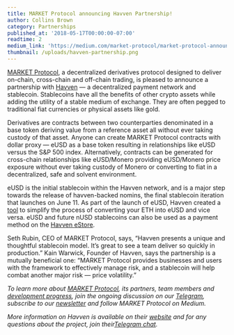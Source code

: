 ```yaml
---
title: MARKET Protocol announcing Havven Partnership!
author: Collins Brown
category: Partnerships
published_at: '2018-05-17T00:00:00-07:00'
readtime: 2
medium_link: 'https://medium.com/market-protocol/market-protocol-announcing-havven-partnership-8e1c8a5c0393'
thumbnail: /uploads/havven-partnership.png
---
```

[MARKET Protocol](http://www.marketprotocol.io/), a decentralized derivatives protocol designed to deliver on-chain, cross-chain and off-chain trading, is pleased to announce a partnership with [Havven](http://www.havven.io/) — a decentralized payment network and stablecoin. Stablecoins have all the benefits of other crypto assets while adding the utility of a stable medium of exchange. They are often pegged to traditional fiat currencies or physical assets like gold.

Derivatives are contracts between two counterparties denominated in a base token deriving value from a reference asset all without ever taking custody of that asset. Anyone can create MARKET Protocol contracts with dollar proxy — eUSD as a base token resulting in relationships like eUSD versus the S&P 500 index. Alternatively, contracts can be generated for cross-chain relationships like eUSD/Monero providing eUSD/Monero price exposure without ever taking custody of Monero or converting to fiat in a decentralized, safe and solvent environment.

eUSD is the initial stablecoin within the Havven network, and is a major step towards the release of havven-backed nomins, the final stablecoin iteration that launches on June 11. As part of the launch of eUSD, Havven created a [tool](https://blog.havven.io/eusd-is-live-3e58cc5c44f9) to simplify the process of converting your ETH into eUSD and vice versa. eUSD and future nUSD stablecoins can also be used as a payment method on the [Havven eStore](https://shop.havven.io/).

Seth Rubin, CEO of MARKET Protocol, says, “Havven presents a unique and thoughtful stablecoin model. It’s great to see a team deliver so quickly in production.” Kain Warwick, Founder of Havven, says the partnership is a mutually beneficial one: “MARKET Protocol provides businesses and users with the framework to effectively manage risk, and a stablecoin will help combat another major risk — price volatility.”

*To learn more about [MARKET Protocol](https://marketprotocol.io/), its partners, team members and [development progress](https://dapp.marketprotocol.io/), join the ongoing discussion on our [Telegram](https://t.me/Market_Protocol_Chat), subscribe to our [newsletter](https://marketprotocol.io/#subscribe) and follow MARKET Protocol on Medium.*

*More information on Havven is available on their [website](https://havven.io/) and for any questions about the project, join their[Telegram chat](https://t.me/havven_official1).*
